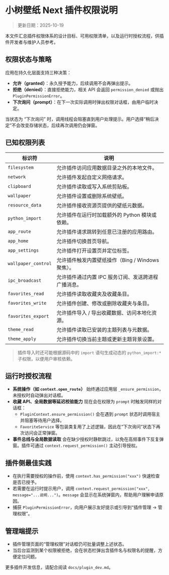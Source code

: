 # 小树壁纸 Next 插件权限说明

> 更新日期：2025-10-19

本文件汇总插件权限体系的设计目标、可用权限清单，以及运行时授权流程，供插件开发者与维护人员参考。

## 权限状态与策略

应用在持久化层面支持三种决策：

- **允许（granted）**：永久授予能力，后续调用不会再弹出提示。
- **拒绝（denied）**：直接拒绝能力，相关 API 会返回 `permission_denied` 或抛出 `PluginPermissionError`。
- **下次询问（prompt）**：在下一次实际调用时弹出权限对话框，由用户临时决定。

当状态为 “下次询问” 时，调用线程会阻塞直到用户处理提示。用户选择“稍后决定”不会改变存储状态，后续再次调用仍会弹窗。

## 已知权限列表

| 标识符 | 说明 |
| --- | --- |
| `filesystem` | 允许插件访问应用数据目录之外的本地文件。 |
| `network` | 允许插件发起自定义网络请求。 |
| `clipboard` | 允许插件读取或写入系统剪贴板。 |
| `wallpaper` | 允许插件设置或删除系统壁纸。 |
| `resource_data` | 允许插件接收资源页提供的壁纸元数据。 |
| `python_import` | 允许插件在运行时加载额外的 Python 模块或依赖。 |
| `app_route` | 允许插件请求跳转到任意已注册的应用路由。 |
| `app_home` | 允许插件切换首页导航。 |
| `app_settings` | 允许插件打开设置页并定位标签。 |
| `wallpaper_control` | 允许插件触发内置壁纸操作（Bing / Windows 聚焦）。 |
| `ipc_broadcast` | 允许插件通过内置 IPC 服务订阅、发送跨进程广播消息。 |
| `favorites_read` | 允许插件读取收藏夹及收藏条目。 |
| `favorites_write` | 允许插件创建、修改或删除收藏夹与条目。 |
| `favorites_export` | 允许插件导入 / 导出收藏数据、访问本地化资源。 |
| `theme_read` | 允许插件读取已安装的主题列表与元数据。 |
| `theme_apply` | 允许插件切换当前主题或更新主题背景设置。 |

> 插件导入时还可能根据源码中的 `import` 语句生成动态的 `python_import:*` 子权限，以便用户审核依赖。

## 运行时授权流程

- **系统操作（如 `context.open_route`）** 始终通过应用层 `_ensure_permission`，未授权时自动弹出对话框。
- **收藏 API、全局数据等延迟校验能力** 现在会在权限为 `prompt` 时触发同样的对话框：
  - `PluginContext.ensure_permission()` 会在遇到 `prompt` 状态时调用宿主并阻塞等待用户选择。
  - `FavoriteService` 等包装类复用了上述逻辑，因此在“下次询问”状态下再次访问会正常弹窗。
- **事件总线与全局数据读取** 会在缺少授权时静默跳过，以免在高频事件下反复弹窗。插件可通过 `context.request_permission()` 主动引导授权。

## 插件侧最佳实践

- 在执行需要授权的操作前，使用 `context.has_permission("xxx")` 快速检查是否已授予。
- 若需要在运行时提示用户，调用 `context.request_permission("xxx", message="...说明...")`。`message` 会显示在系统弹窗内，帮助用户理解申请原因。
- 捕获 `PluginPermissionError`，向用户展示友好提示或引导到“插件管理 → 管理权限”。

## 管理端提示

- 插件管理页面的“管理权限”对话框仍可批量调整上述状态。
- 当后台监测到某个权限被拒绝，会在状态栏弹出含插件名与权限名的提醒，方便定位问题。

更多插件开发信息，请配合阅读 `docs/plugin_dev.md`。